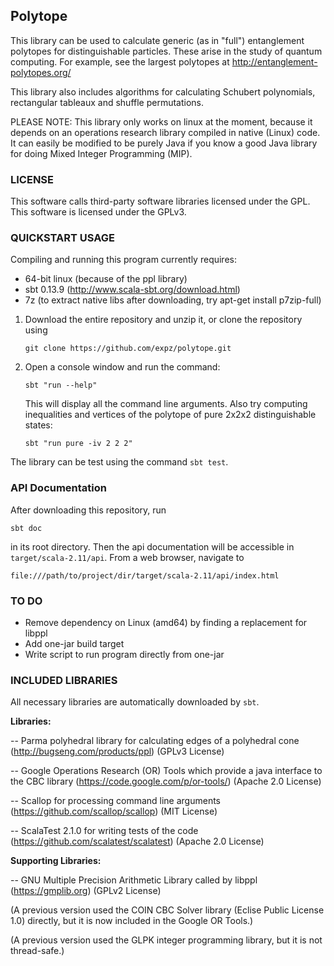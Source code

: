 ## Polytope

This library can be used to calculate generic (as in "full") entanglement polytopes for 
distinguishable particles. These arise in the study of quantum computing.
For example, see the largest polytopes at http://entanglement-polytopes.org/

This library also includes algorithms for calculating Schubert polynomials, 
rectangular tableaux and shuffle permutations.

PLEASE NOTE: This library only works on linux at the moment, because it depends 
on an operations research library compiled in native (Linux) code. It can 
easily be modified to be purely Java if you know a good Java library for 
doing Mixed Integer Programming (MIP).

### LICENSE

This software calls third-party software libraries licensed under the GPL. 
This software is licensed under the GPLv3.

### QUICKSTART USAGE

Compiling and running this program currently requires:

* 64-bit linux (because of the ppl library)
* sbt 0.13.9 (http://www.scala-sbt.org/download.html)
* 7z (to extract native libs after downloading, try apt-get install p7zip-full)

1. Download the entire repository and unzip it, or clone the repository using
   ```
   git clone https://github.com/expz/polytope.git
   ```
2. Open a console window and run the command:
   ```
   sbt "run --help"
   ```
   This will display all the command line arguments. Also try computing inequalities and vertices of the polytope of pure 2x2x2 distinguishable states:
   ```
   sbt "run pure -iv 2 2 2"
   ```

The library can be test using the command `sbt test`.

### API Documentation

After downloading this repository, run
```
sbt doc
```
in its root directory. Then the api documentation will be accessible in 
`target/scala-2.11/api`. From a web browser, navigate to
```
file:///path/to/project/dir/target/scala-2.11/api/index.html
```

### TO DO

* Remove dependency on Linux (amd64) by finding a replacement for libppl
* Add one-jar build target
* Write script to run program directly from one-jar

### INCLUDED LIBRARIES

All necessary libraries are automatically downloaded by `sbt`.

__Libraries:__

-- Parma polyhedral library for calculating edges of a polyhedral cone 
   (http://bugseng.com/products/ppl) (GPLv3 License)
   
-- Google Operations Research (OR) Tools which provide a java interface to
   the CBC library
   (https://code.google.com/p/or-tools/) (Apache 2.0 License)
   
-- Scallop for processing command line arguments
   (https://github.com/scallop/scallop) (MIT License)

-- ScalaTest 2.1.0 for writing tests of the code
   (https://github.com/scalatest/scalatest) (Apache 2.0 License)
   
__Supporting Libraries:__

-- GNU Multiple Precision Arithmetic Library called by libppl
   (https://gmplib.org) (GPLv2 License)

(A previous version used the COIN CBC Solver library (Eclise Public License 1.0) directly, but it is now included in the Google OR Tools.) 

(A previous version used the GLPK integer programming library, but it is not
thread-safe.)
